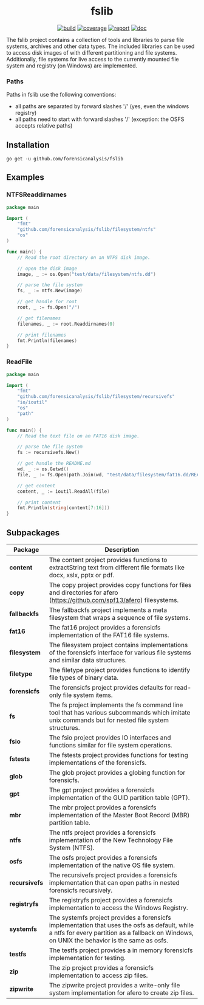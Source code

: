 <h1 align="center">fslib</h1>

<p  align="center">
 <a href="https://github.com/forensicanalysis/fslib/actions"><img src="https://github.com/forensicanalysis/fslib/workflows/CI/badge.svg" alt="build" /></a>
 <a href="https://codecov.io/gh/forensicanalysis/fslib"><img src="https://codecov.io/gh/forensicanalysis/fslib/branch/master/graph/badge.svg" alt="coverage" /></a>
 <a href="https://goreportcard.com/report/github.com/forensicanalysis/fslib"><img src="https://goreportcard.com/badge/github.com/forensicanalysis/fslib" alt="report" /></a>
 <a href="https://godoc.org/github.com/forensicanalysis/fslib"><img src="https://godoc.org/github.com/forensicanalysis/fslib?status.svg" alt="doc" /></a>
</p>


The fslib project contains a collection of tools and libraries to parse file
systems, archives and other data types. The included libraries can be used to
access disk images of with different partitioning and file systems.
Additionally, file systems for live access to the currently mounted file system
and registry (on Windows) are implemented.

### Paths
Paths in fslib use the following conventions:

- all paths are separated by forward slashes '/' (yes, even the windows registry)
- all paths need to start with forward slashes '/' (exception: the OSFS accepts relative paths)


## Installation

```shell
go get -u github.com/forensicanalysis/fslib
```


## Examples


### NTFSReaddirnames
``` go
package main

import (
	"fmt"
	"github.com/forensicanalysis/fslib/filesystem/ntfs"
	"os"
)

func main() {
	// Read the root directory on an NTFS disk image.

	// open the disk image
	image, _ := os.Open("test/data/filesystem/ntfs.dd")

	// parse the file system
	fs, _ := ntfs.New(image)

	// get handle for root
	root, _ := fs.Open("/")

	// get filenames
	filenames, _ := root.Readdirnames(0)

	// print filenames
	fmt.Println(filenames)
}

```


### ReadFile
``` go
package main

import (
	"fmt"
	"github.com/forensicanalysis/fslib/filesystem/recursivefs"
	"io/ioutil"
	"os"
	"path"
)

func main() {
	// Read the text file on an FAT16 disk image.

	// parse the file system
	fs := recursivefs.New()

	// get handle the README.md
	wd, _ := os.Getwd()
	file, _ := fs.Open(path.Join(wd, "test/data/filesystem/fat16.dd/README.md"))

	// get content
	content, _ := ioutil.ReadAll(file)

	// print content
	fmt.Println(string(content[7:16]))
}

```





## Subpackages

| Package | Description |
| --- | --- |
| **content** | The content project provides functions to extractString text from different file formats like docx, xslx, pptx or pdf. |
| **copy** | The copy project provides copy functions for files and directories for afero (https://github.com/spf13/afero) filesystems. |
| **fallbackfs** | The fallbackfs project implements a meta filesystem that wraps a sequence of file systems. |
| **fat16** | The fat16 project provides a forensicfs implementation of the FAT16 file systems. |
| **filesystem** | The filesystem project contains implementations of the forensicfs interface for various file systems and similar data structures. |
| **filetype** | The filetype project provides functions to identify file types of binary data. |
| **forensicfs** | The forensicfs project provides defaults for read-only file system items. |
| **fs** | The fs project implements the fs command line tool that has various subcommands which imitate unix commands but for nested file system structures. |
| **fsio** | The fsio project provides IO interfaces and functions similar for file system operations. |
| **fstests** | The fstests project provides functions for testing implementations of the forensicfs. |
| **glob** | The glob project provides a globing function for forensicfs. |
| **gpt** | The gpt project provides a forensicfs implementation of the GUID partition table (GPT). |
| **mbr** | The mbr project provides a forensicfs implementation of the Master Boot Record (MBR) partition table. |
| **ntfs** | The ntfs project provides a forensicfs implementation of the New Technology File System (NTFS). |
| **osfs** | The osfs project provides a forensicfs implementation of the native OS file system. |
| **recursivefs** | The recursivefs project provides a forensicfs implementation that can open paths in nested forensicfs recursively. |
| **registryfs** | The registryfs project provides a forensicfs implementation to access the Windows Registry. |
| **systemfs** | The systemfs project provides a forensicfs implementation that uses the osfs as default, while a ntfs for every partition as a fallback on Windows, on UNIX the behavior is the same as osfs. |
| **testfs** | The testfs project provides a in memory forensicfs implementation for testing. |
| **zip** | The zip project provides a forensicfs implementation to access zip files. |
| **zipwrite** | The zipwrite project provides a write-only file system implementation for afero to create zip files. |

